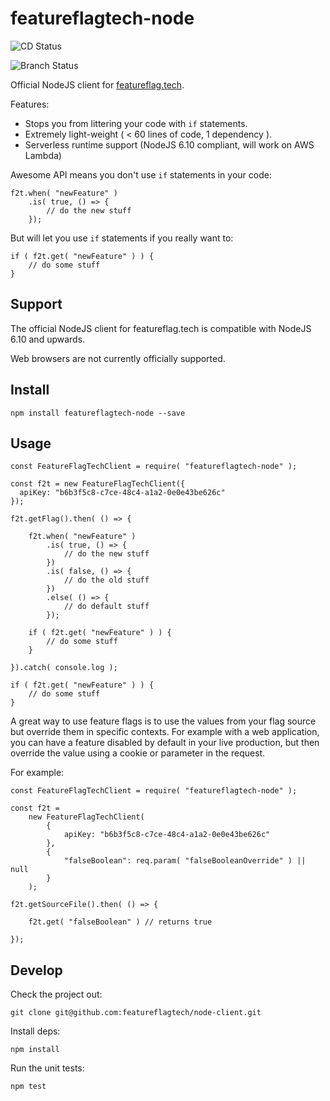 # featureflagtech-node

![CD Status](https://github.com/featureflagtech/featureflagtech-node/workflows/featureflag-node-workflow/badge.svg?branch=ci-development)

![Branch Status](https://github.com/featureflagtech/featureflagtech-node/workflows/featureflag-node-workflow/badge.svg?branch=ci-development)

Official NodeJS client for [featureflag.tech](https://featureflag.tech).

Features:

 * Stops you from littering your code with `if` statements.
 * Extremely light-weight ( < 60 lines of code, 1 dependency ).
 * Serverless runtime support (NodeJS 6.10 compliant, will work on AWS Lambda)

Awesome API means you don't use `if` statements in your code:

```
f2t.when( "newFeature" )
	.is( true, () => {
		// do the new stuff
	});
```

But will let you use `if` statements if you really want to:

```
if ( f2t.get( "newFeature" ) ) {
	// do some stuff
}
```

## Support

The official NodeJS client for featureflag.tech is compatible with NodeJS 6.10 and upwards.

Web browsers are not currently officially supported.

## Install

```
npm install featureflagtech-node --save
```

## Usage

```
const FeatureFlagTechClient = require( "featureflagtech-node" );

const f2t = new FeatureFlagTechClient({
  apiKey: "b6b3f5c8-c7ce-48c4-a1a2-0e0e43be626c"
});

f2t.getFlag().then( () => {

	f2t.when( "newFeature" )
		.is( true, () => {
			// do the new stuff
		})
		.is( false, () => {
			// do the old stuff
		})
		.else( () => {
			// do default stuff
		});

	if ( f2t.get( "newFeature" ) ) {
		// do some stuff
	}

}).catch( console.log );

if ( f2t.get( "newFeature" ) ) {
	// do some stuff
}

```

A great way to use feature flags is to use the values from your flag source but override them in specific contexts. For example with a web application, you can have a feature disabled by default in your live production, but then override the value using a cookie or parameter in the request.

For example:

```
const FeatureFlagTechClient = require( "featureflagtech-node" );

const f2t = 
	new FeatureFlagTechClient(
		{
			apiKey: "b6b3f5c8-c7ce-48c4-a1a2-0e0e43be626c"
		},
		{
			"falseBoolean": req.param( "falseBooleanOverride" ) || null
		}
	);

f2t.getSourceFile().then( () => {

	f2t.get( "falseBoolean" ) // returns true

});
```


## Develop

Check the project out:

```
git clone git@github.com:featureflagtech/node-client.git
```

Install deps:

```
npm install
```

Run the unit tests:

```
npm test
```